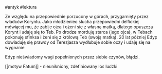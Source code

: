#antyk #lektura 

Ze względu na przepowiednie porzucony w górach, przygarnięty przez władców Koryntu. Jako młodzieniec słucha przepowiedni delfickiej mówiącej mu, że zabije ojca i ożeni się z własną matką, dlatego opuszcza Korynt i udaję się to Teb. Po drodze morduję starca (jego ojca), w Tebach pokonuję sfinksa i żeni się z królową Teb (swoją matką). 20 lat później Edyp dowiaduję się prawdy od Terezjasza wydłubuje sobie oczy i udaję się na wygnanie

Edyp nieświadomy wagi popełnionych przez siebie czynów, błądzi.

[[motyw Fatum]] - nieunikniony, zdefiniowany los ludzki